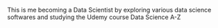 This is me becoming a Data Scientist by exploring various data science softwares and studying the Udemy course Data Science A-Z 
